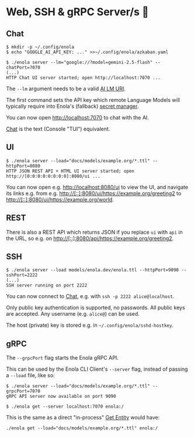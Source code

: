 <!--
    SPDX-License-Identifier: Apache-2.0

    Copyright 2023-2025 The Enola <https://enola.dev> Authors

    Licensed under the Apache License, Version 2.0 (the "License");
    you may not use this file except in compliance with the License.
    You may obtain a copy of the License at

        https://www.apache.org/licenses/LICENSE-2.0

    Unless required by applicable law or agreed to in writing, software
    distributed under the License is distributed on an "AS IS" BASIS,
    WITHOUT WARRANTIES OR CONDITIONS OF ANY KIND, either express or implied.
    See the License for the specific language governing permissions and
    limitations under the License.
-->

# Web, SSH & gRPC Server/s 🤵

## Chat

    $ mkdir -p ~/.config/enola
    $ echo "GOOGLE_AI_API_KEY: ..." >>~/.config/enola/azkaban.yaml

    $ ./enola server --lm="google://?model=gemini-2.5-flash" --chatPort=7070
    (...)
    HTTP Chat UI server started; open http://localhost:7070 ...

The `--lm` argument needs to be a valid [AI LM URI](../../specs/aiuri/index.md).

The first command sets the API key which remote Language Models
will typically require into Enola's (fallback) [secret manager](../secret/index.md).

You can now open <http://localhost:7070> to chat with the AI.

[Chat](../chat/index.md) is the text (Console "TUI") equivalent.

## UI

<!-- This intentionally does not use ```bash because the server "hangs" ...
     ... we COULD use --immediateExitOnlyForTest=true (as in EnolaTest),
     but this would be confusing for readers. TODO: Add support to hide
     CLI flags to Executable Markdown... ;-) -->

    $ ./enola server --load="docs/models/example.org/*.ttl" --httpPort=8080
    HTTP JSON REST API + HTML UI server started; open http://[0:0:0:0:0:0:0:0]:8080/ui ...

You can now open e.g. <http://localhost:8080/ui>
to view the UI, and navigate its links e.g. from e.g. <http://[::]:8080/ui/https://example.org/greeting2> to <http://[::]:8080/ui/https://example.org/world>.

## REST

There is also a REST API which returns JSON if you replace `ui` with `api` in the URL,
so e.g. on <http://[::]:8080/api/https://example.org/greeting2>.
<!-- TODO Clean Up: /ui/ dropped /entity/ but API kept it, due to /entities/ ... -->

## SSH

    $ ./enola server --load models/enola.dev/enola.ttl --httpPort=9090 --sshPort=2222
    (...)
    SSH server running on port 2222

You can now connect to [Chat](../chat/index.md), e.g. with `ssh -p 2222 alice@localhost`.

Only public key authentication is supported, no passwords. All public keys are accepted. Any username (e.g. `alice@`) can be used.

The host (private) key is stored e.g. in `~/.config/enola/sshd-hostkey`.

## gRPC

The `--grpcPort` flag starts the Enola gRPC API.

This can be used by the Enola CLI Client's `--server` flag, instead of passing a `--load` file, like so:

    $ ./enola server --load="docs/models/example.org/*.ttl" --grpcPort=7070
    gRPC API server now available on port 9090

    $ ./enola get --server localhost:7070 enola:/

This is the same as a direct "in-process" [Get Entity](../get/index.md) would have:

    ./enola get --load="docs/models/example.org/*.ttl" enola:/

<!-- TODO Add an E2E Integration Test for what's described above,
     by Rebasing and fix https://github.com/enola-dev/enola/pull/301, so that it's testable. -->

<!-- TODO Test and illustrate that this will also work with
     https://docs.enola.dev/dev/proto/core/#data type_url for Any...
     which it normally should, but it still needs a good scenario, and docs coverage. -->

<!-- TODO Make this Executable Markup... maybe using https://github.com/google/zx for process control? -->

<!-- TODO Make this gRPC Server callable using a "generic" gRPC Client,
     such as [ktr0731's Evans](https://github.com/ktr0731/evans)
     or [asarkar's OkGRPC](https://github.com/asarkar/okgrpc).
     As-is, it won't work yet, because enola_core.proto GetFileDescriptorSet
     is not https://github.com/grpc/grpc/blob/master/src/proto/grpc/reflection/v1alpha/reflection.proto
     for https://grpc.github.io/grpc/core/md_doc_server_reflection_tutorial.html. -->
